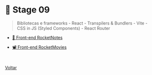 # 🚀 Stage 09

> Bibliotecas e frameworks - React - Transpilers & Bundlers - Vite - CSS in JS (Styled Components) - React Router

- [📝 Front-end RocketNotes](https://github.com/Elias-Neto/rocketnotes-frontend)

- [📽 Front-end RocketMovies](https://github.com/Elias-Neto/rocketmovies-frontend)

<br>

[Voltar](../../README.md)
